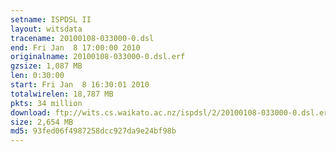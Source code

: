 ```yaml
---
setname: ISPDSL II
layout: witsdata
tracename: 20100108-033000-0.dsl
end: Fri Jan  8 17:00:00 2010
originalname: 20100108-033000-0.dsl.erf
gzsize: 1,087 MB
len: 0:30:00
start: Fri Jan  8 16:30:01 2010
totalwirelen: 18,787 MB
pkts: 34 million
download: ftp://wits.cs.waikato.ac.nz/ispdsl/2/20100108-033000-0.dsl.erf.gz
size: 2,654 MB
md5: 93fed06f4987258dcc927da9e24bf98b
---
```

